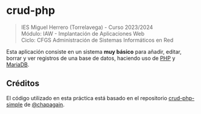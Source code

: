 # crud-php

>IES Miguel Herrero (Torrelavega) - Curso 2023/2024  
>Módulo: IAW - Implantación de Aplicaciones Web  
>Ciclo: CFGS Administración de Sistemas Informáticos en Red  

Esta aplicación consiste en un sistema **muy básico** para añadir, editar, borrar y ver registros de una base de datos, haciendo uso de [PHP][1] y [MariaDB][2].

## Créditos

El código utilizado en esta práctica está basado en el repositorio [crud-php-simple][3] de [@chapagain][4].

[1]: http://www.php.net
[2]: https://www.mysql.com
[3]: https://github.com/chapagain/crud-php-simple
[4]: https://github.com/chapagain
